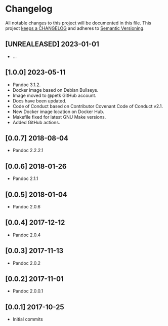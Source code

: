 # Changelog

All notable changes to this project will be documented in this file. This project
[keeps a CHANGELOG](http://keepachangelog.com/) and adheres to
[Semantic Versioning](http://semver.org/).


## [UNREALEASED] 2023-01-01

* ...

## [1.0.0] 2023-05-11

* Pandoc 3.1.2.
* Docker image based on Debian Bullseye.
* Image moved to @petk GitHub account.
* Docs have been updated.
* Code of Conduct based on Contributor Covenant Code of Conduct v2.1.
* New Docker image location on Docker Hub.
* Makefile fixed for latest GNU Make versions.
* Added GitHub actions.

## [0.0.7] 2018-08-04

* Pandoc 2.2.2.1

## [0.0.6] 2018-01-26

* Pandoc 2.1.1

## [0.0.5] 2018-01-04

* Pandoc 2.0.6

## [0.0.4] 2017-12-12

* Pandoc 2.0.4

## [0.0.3] 2017-11-13

* Pandoc 2.0.2

## [0.0.2] 2017-11-01

* Pandoc 2.0.0.1

## [0.0.1] 2017-10-25

* Initial commits

